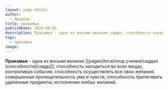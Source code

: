 ```yaml
---
layout: page-detail
author:
  - Яшодеви
title: пракамья
publishDate: 2024-09-01
description: Пракамья - одна из восьми великих сиддх, способность находиться во всех вещах, контролируя события; способность осуществлять все свои желания, совершенная проницательность ума и чувств; способность притягивать удаленные предметы; исполнение любых желаний.
tags:
  - пракамья
image:
---
```

**Пракамья** - одна из восьми великих [[pages/йога/плод учения/сиддхи (способности)|сиддх]], способность находиться во всех вещах, контролируя события; способность осуществлять все свои желания, совершенная проницательность ума и чувств; способность притягивать удаленные предметы; исполнение любых желаний.

